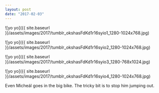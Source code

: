 ```yaml
---
layout: post
date: "2017-02-03"
---
```


![yo yo]({{ site.baseurl }}/assets/images/2017/tumblr_okshasFdKd1r16syio1_1280-1024x768.jpg)

![yo yo]({{ site.baseurl }}/assets/images/2017/tumblr_okshasFdKd1r16syio2_1280-1024x768.jpg)

![yo yo]({{ site.baseurl }}/assets/images/2017/tumblr_okshasFdKd1r16syio3_1280-768x1024.jpg)

![yo yo]({{ site.baseurl }}/assets/images/2017/tumblr_okshasFdKd1r16syio4_1280-1024x768.jpg)

Even Micheál goes in the big bike. The tricky bit is to stop him jumping out.
